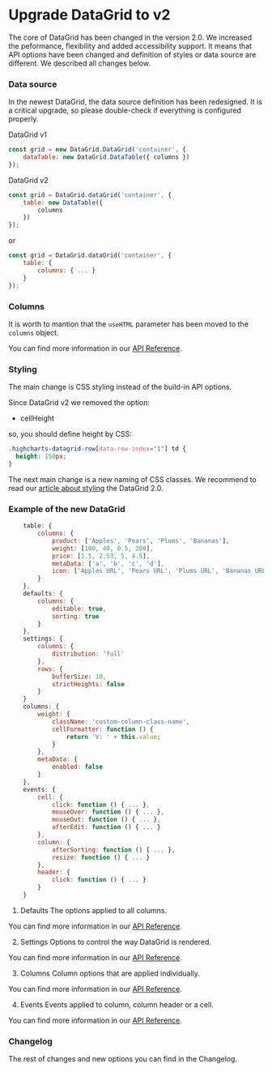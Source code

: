 Upgrade DataGrid to v2
===
The core of DataGrid has been changed in the version 2.0. We increased the peformance, flexibility and added accessibility support. It means that API options have been changed and definition of styles or data source are different. We described all changes below. 

### Data source
In the newest DataGrid, the data source definition has been redesigned. It is a critical upgrade, so please double-check if everything is configured properly.

DataGrid v1
```js
const grid = new DataGrid.DataGrid('container', {
    dataTable: new DataGrid.DataTable({ columns })
});
```

DataGrid v2
```js
const grid = DataGrid.dataGrid('container', {
    table: new DataTable({
        columns
    })
});
```

or

```js
const grid = DataGrid.dataGrid('container', {
    table: {
        columns: { ... }
    }
});
```

### Columns
It is worth to mantion that the `useHTML` parameter has been moved to the `columns` object.

You can find more information in our [API Reference](https://api.highcharts.com/dashboards/typedoc/interfaces/DataGrid_DataGridOptions.IndividualColumnOptions.html#useHTML).

### Styling
The main change is CSS styling instead of the build-in API options.

Since DataGrid v2 we removed the option:
 * cellHeight

so, you should define height by CSS:

```css
.highcharts-datagrid-row[data-row-index="1"] td {
  height: 150px;
}
```

The next main change is a new naming of CSS classes.
We recommend to read our [article about styling](https://www.highcharts.com/docs/datagrid/style-by-css) the DataGrid 2.0.

### Example of the new DataGrid

```js
    table: {
        columns: {
            product: ['Apples', 'Pears', 'Plums', 'Bananas'],
            weight: [100, 40, 0.5, 200],
            price: [1.5, 2.53, 5, 4.5],
            metaData: ['a', 'b', 'c', 'd'],
            icon: ['Apples URL', 'Pears URL', 'Plums URL', 'Bananas URL']
        }
    },
    defaults: {
        columns: {
            editable: true,
            sorting: true
        }
    },
    settings: {
        columns: {
            distribution: 'full'
        },
        rows: {
            bufferSize: 10,
            strictHeights: false
        }
    }
    columns: {
        weight: {
            className: 'custom-column-class-name',
            cellFormatter: function () {
                return 'V: ' + this.value;
            }
        },
        metaData: {
            enabled: false
        }
    },
    events: {
        cell: {
            click: function () { ... },
            mouseOver: function () { ... },
            mouseOut: function () { ... },
            afterEdit: function () { ... }
        },
        column: {
            afterSorting: function () { ... },
            resize: function () { ... }
        },
        header: {
            click: function () { ... }
        }
    }
```

1. Defaults
The options applied to all columns.

You can find more information in our [API Reference](https://api.highcharts.com/dashboards/typedoc/interfaces/DataGrid_DataGridOptions.DataGridDefaults).

2. Settings
Options to control the way DataGrid is rendered.

You can find more information in our [API Reference](https://api.highcharts.com/dashboards/typedoc/interfaces/DataGrid_DataGridOptions.DataGridSettings).

3. Columns
Column options that are applied individually.

You can find more information in our [API Reference](https://api.highcharts.com/dashboards/typedoc/interfaces/DataGrid_DataGridOptions.IndividualColumnOptions.html).

4. Events
Events applied to column, column header or a cell.

You can find more information in our [API Reference](https://api.highcharts.com/dashboards/typedoc/interfaces/DataGrid_DataGridOptions.IndividualColumnOptions.html#events).

### Changelog
The rest of changes and new options you can find in the Changelog.